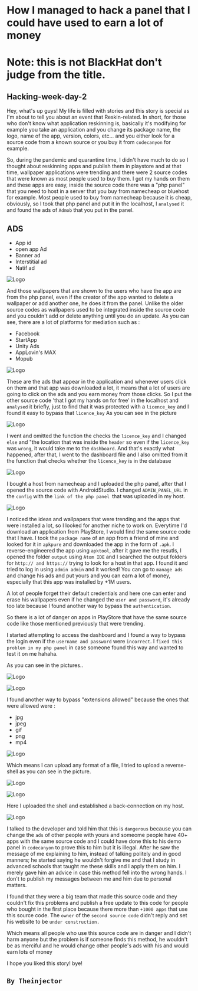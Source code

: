 # How I managed to hack a panel that I could have used to earn a lot of money

# Note: this is not BlackHat don't judge from the title.

## Hacking-week-day-2
Hey, what's up guys! My life is filled with stories and this story is special as I'm about to tell you about an event that Reskin-related. In short, for those who don't know what application reskinning is, basically it's modifying for example you take an application and you change its package name, the logo, name of the app, version, colors, etc... and you either look for a source code from a known source or you buy it from ```codecanyon``` for example.

So, during the pandemic and quarantine time, I didn't have much to do so I thought about reskinning apps and publish them in playstore and at that time, wallpaper applications were trending and there were 2 source codes that were known as most people used to buy them. I got my hands on them and these apps are easy, inside the source code there was a "php panel" that you need to host in a server that you buy from namecheap or bluehost for example. Most people used to buy from namecheap because it is cheap, obviously, so I took that php panel and put it in the localhost, I ```analysed``` it and found the ads of ```Admob``` that you put in the panel.

## ADS
- App id
- open app Ad
- Banner ad
- Interstitial ad
- Natif ad

![Logo](https://i.imgur.com/IWUZnTh.png)


And those wallpapers that are shown to the users who have the app are from the php panel, even if the creator of the app wanted to delete a wallpaper or add another one, he does it from the panel. Unlike the older source codes as wallpapers used to be integrated inside the source code and you couldn't add or delete anything until you do an update.
As you can see, there are a lot of platforms for mediation such as :
- Facebook
- StartApp
- Unity Ads
- AppLovin's MAX
- Mopub

![Logo](https://i.imgur.com/RhG9Ivd.png)

These are the ads that appear in the application and whenever users click on them and that app was downloaded a lot, it means that a lot of users are going to click on the ads and you earn money from those clicks. So I put the other source code 'that I got my hands on for free' in the localhost and ```analysed``` it briefly, just to find that it was protected with a ```licence_key``` and I found it easy to bypass that ```licence_key```
As you can see in the picture

![Logo](https://i.imgur.com/qs90z6A.png)


I went and omitted the function the checks the ```licence_key``` and I changed ```else``` and "the location that was inside the ```header``` so even if the ```licence_key``` was ```wrong```, it would take me to the ```dashboard```. And that's exactly what happened, after that, I went to the dashboard file and I also omitted from it the function that checks whether the ```licence_key``` is in the database

![Logo](https://i.imgur.com/PsXC00l.png)

I bought a host from namecheap and I uploaded the php panel, after that I opened the source code with AndroidStudio. I changed ```ADMIN_PANEL_URL``` in the ```config``` with the ```link of the php panel ```that was uploaded in my host.

![Logo](https://i.imgur.com/JLbcRfI.png)

I noticed the ideas and wallpapers that were trending and the apps that were installed a lot, so I looked for another niche to work on. Everytime I'd download an application from PlayStore, I would find the same source code that I have. I took the ```package name``` of an app from a friend of mine and looked for it in ```apkpure``` and downloaded the app in the form of ```.apk```. I reverse-engineered the app using ```apktool```, after it gave me the resutls, I opened the folder ```output``` using ```Atom IDE``` and I searched the output folders for ```http:// and https://``` trying to look for a host in that app. I found it and tried to log in using ```admin admin``` and it worked! You can go to ```manage ads``` and change his ads and put yours and you can earn a lot of money, especially that this app was installed by +1M users.

A lot of people forget their default credentials and here one can enter and erase his wallpapers even if he changed the ```user and password```, it's already too late because I found another way to bypass the ```authentication```.

So there is a lot of danger on apps in PlayStore that have the same source code like those mentioned previously that were trending.

I started attempting to access the dashboard and I found a way to bypass the login even if the ```username and password``` were ```incorrect```. I ```fixed this problem in my php panel``` in case someone found this way and wanted to test it on me hahaha.

As you can see in the pictures..

![Logo](https://i.imgur.com/STaQugY.png)


![Logo](https://i.imgur.com/rellBnU.png)

I found another way to bypass "extensions allowed" because the ones that were allowed were :
- jpg
- jpeg
- gif
- png
- mp4

![Logo](https://i.imgur.com/C64lHQa.png)


Which means I can upload any format of a file, I tried to upload a reverse-shell as you can see in the picture.

![Logo](https://i.imgur.com/1dqvD9L.png)

![Logo](https://i.imgur.com/O1IQmuI.png)


Here I uploaded the shell and established a back-connection on my host.

![Logo](https://i.imgur.com/2A9I3Bv.png)


I talked to the developer and told him that this is ```dangerous``` because you can change the ```ads``` of other people with yours and someome people have 40+ apps with the same source code and I could have done this to his demo panel in ```codecanyon``` to prove this to him but it is illegal. After he saw the message of me explaining to him, instead of talking politely and in good manners; he started saying he wouldn't forgive me and that I study in advanced schools that taught me these skills and I apply them on him. I merely gave him an advice in case this method fell into the wrong hands. I don't to publish my messages between me and him due to personal matters.

I found that they were a big team that made this source code and they couldn't fix this problems and publish a free update to this code for people who bought in the first place because there more than ```+1000 apps``` that use this source code. The ```owner``` of the ```second source code``` didn't reply and set his website to be ```under construction.```

Which means all people who use this source code are in danger and I didn't harm anyone but the problem is if someone finds this method, he wouldn't be as merciful and he would change other people's ads with his and would earn lots of money

I hope you liked this story! bye!

## ```By Theinjector```
